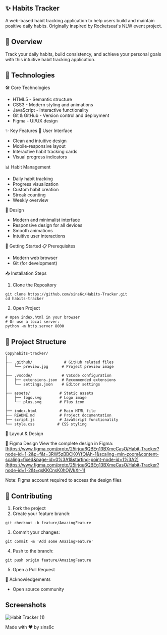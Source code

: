 
## ✨ Habits Tracker
A web-based habit tracking application to help users build and maintain positive daily habits. Originally inspired by Rocketseat's NLW event project.
## 🎯 Overview
Track your daily habits, build consistency, and achieve your personal goals with this intuitive habit tracking application.
## 🚀 Technologies
🛠️ Core Technologies

- HTML5 - Semantic structure
- CSS3 - Modern styling and animations
- JavaScript - Interactive functionality
- Git & GitHub - Version control and deployment
- Figma - UI/UX design

✨ Key Features
📱 User Interface

- Clean and intuitive design
- Mobile-responsive layout
- Interactive habit tracking cards
- Visual progress indicators

📊 Habit Management

- Daily habit tracking
- Progress visualization
- Custom habit creation
- Streak counting
- Weekly overview

🎨 Design

- Modern and minimalist interface
- Responsive design for all devices
- Smooth animations
- Intuitive user interactions

🚀 Getting Started
📋 Prerequisites

- Modern web browser
- Git (for development)

📥 Installation Steps

1. Clone the Repository
```
git clone https://github.com/sins6c/Habits-Tracker.git
cd habits-tracker
```
2. Open Project
```
# Open index.html in your browser
# Or use a local server:
python -m http.server 8000
```

## 📁 Project Structure
```
Copyhabits-tracker/
│
├── .github/              # GitHub related files
│   └── preview.jpg      # Project preview image
│
├── .vscode/             # VSCode configuration
│   ├── extensions.json  # Recommended extensions
│   └── settings.json    # Editor settings
│
├── assets/             # Static assets
│   ├── logo.svg        # Logo image
│   └── plus.svg        # Plus icon
│
├── index.html          # Main HTML file
├── README.md           # Project documentation
├── script.js           # JavaScript functionality
└── style.css          # CSS styling
```
🎨 Layout & Design

🎨 Figma Design
View the complete design in Figma: [https://www.figma.com/proto/25irjqu6QBEg13BXmeCasO/Habit-Tracker?node-id=1-2&p=f&t=3RW5zBBCK0YfQIAh-1&scaling=min-zoom&content-scaling=fixed&page-id=0%3A1&starting-point-node-id=1%3A2](https://www.figma.com/proto/25irjqu6QBEg13BXmeCasO/Habit-Tracker?node-id=1-2&t=qsKKCnsK0hOjVkXr-1)

Note: Figma account required to access the design files

## 🤝 Contributing

1. Fork the project
2. Create your feature branch:
```
git checkout -b feature/AmazingFeature
```
3. Commit your changes:
```
git commit -m 'Add some AmazingFeature'
```
4. Push to the branch:
```
git push origin feature/AmazingFeature
```
5. Open a Pull Request


🙏 Acknowledgements

- Open source community

## Screenshots
![Habit Tracker (1)](https://github.com/user-attachments/assets/c5f0aa46-9ff0-49c6-8e06-7f6675aa5728)




Made with ♥ by sins6c
